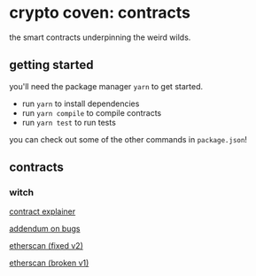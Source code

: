# crypto coven: contracts

the smart contracts underpinning the weird wilds.

## getting started

you'll need the package manager `yarn` to get started.

- run `yarn` to install dependencies
- run `yarn compile` to compile contracts
- run `yarn test` to run tests

you can check out some of the other commands in `package.json`!

## contracts

### witch

[contract explainer](https://cryptocoven.mirror.xyz/A622VSRm8-9oLzc8l3oFGmfnFUZQmDQ3Wx3ObhSlhsc)

[addendum on bugs](https://cryptocoven.mirror.xyz/0eZ0tjudMU0ByeXLlRtPzDqxGzMMZw6ldzf-HfYETW0)

[etherscan (fixed v2)](https://etherscan.io/address/0x5180db8F5c931aaE63c74266b211F580155ecac8#code)

[etherscan (broken v1)](https://etherscan.io/address/0xe6ddda1c3f1cb01aa5c86a21e8636deabfd1f013#code)
